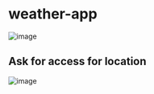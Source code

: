 
# weather-app

![image](https://github.com/VoodooIsT/weather-app/assets/123153724/830d6602-4560-4a5e-8654-bd2fab4bd9ce)

## Ask for access for location
![image](https://github.com/VoodooIsT/weather-app/assets/123153724/3be96999-11f1-4226-9f5d-6955723bad06)



